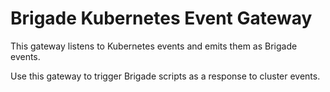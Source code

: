 # Brigade Kubernetes Event Gateway

This gateway listens to Kubernetes events and emits them as Brigade events.

Use this gateway to trigger Brigade scripts as a response to cluster events.
